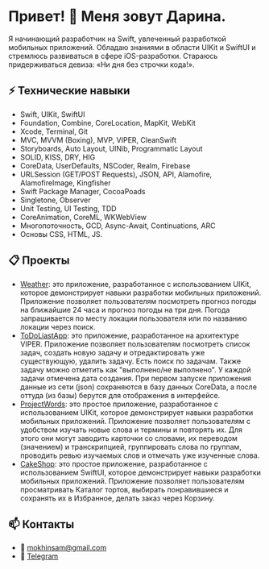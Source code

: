 # Привет! 👋 Меня зовут Дарина. 

Я начинающий разработчик на Swift, увлеченный разработкой мобильных приложений. Обладаю знаниями в области UIKit и SwiftUI и стремлюсь развиваться в сфере iOS-разработки.
Стараюсь придерживаться девиза: «Ни дня без строчки кода!». 

## ⚡ Технические навыки 
- Swift, UIKit, SwiftUI
- Foundation, Combine, CoreLocation, MapKit, WebKit
- Xcode, Terminal, Git
- MVC, MVVM (Boxing), MVP, VIPER, CleanSwift
- Storyboards, Auto Layout, UINib, Programmatic Layout
- SOLID, KISS, DRY, HIG
- CoreData, UserDefaults, NSCoder, Realm, Firebase
- URLSession (GET/POST Requests), JSON, API, Alamofire, AlamofireImage, Kingfisher
- Swift Package Manager, CocoaPoads
- Singletone, Observer
- Unit Testing, UI Testing, TDD
- CoreAnimation, СoreML, WKWebView
- Многопоточность, GCD, Async-Await, Continuations, ARC
- Основы CSS, HTML, JS.

## 📋 Проекты
- [Weather](https://github.com/mokhinsam/Weather): это приложение, разработанное с использованием UIKit, которое демонстрирует навыки разработки мобильных приложений. Приложение позволяет пользователям посмотреть прогноз погоды на ближайшие 24 часа и прогноз погоды на три дня. Погода запрашивается по месту локации пользователя или по названию локации через поиск.
- [ToDoLiastApp](https://github.com/mokhinsam/ToDoListApp): это приложение, разработанное на архитектуре VIPER. Приложение позволяет пользователям посмотреть список задач, создать новую задачу и отредактировать уже существующую, удалить задачу. Есть поиск по задачам. Также задачу можно отметить как "выполнено/не выполнено". У каждой задачи отмечена дата создания. При первом запуске приложения данные из сети (json) сохраняются в базу данных CoreData, а после оттуда (из базы) берутся для отображения в интерфейсе.
- [ProjectWords](https://github.com/mokhinsam/ProjectWords): это простое приложение, разработанное с использованием UIKit, которое демонстрирует навыки разработки мобильных приложений. Приложение позволяет пользователям с удобством изучать новые слова и термины и повторять их. Для этого они могут заводить карточки со словами, их переводом (значением) и транскрипцией, группировать слова по группам, проводить ревью изучаемых слов и отмечать уже изученные слова.
- [CakeShop](https://github.com/mokhinsam/CakeShop): это простое приложение, разработанное с использованием SwiftUI, которое демонстрирует навыки разработки мобильных приложений. Приложение позволяет пользователям просматривать Каталог тортов, выбирать понравившиеся и сохранять их в Избранное, делать заказ через Корзину. 

## 📫 Контакты
- 📧 mokhinsam@gmail.com
- 🔗 [Telegram](https://t.me/mkhnsm)

<!--
**mokhinsam/mokhinsam** is a ✨ _special_ ✨ repository because its `README.md` (this file) appears on your GitHub profile.

Here are some ideas to get you started:

- 🔭 I’m currently working on ...
- 🌱 I’m currently learning ...
- 👯 I’m looking to collaborate on ...
- 🤔 I’m looking for help with ...
- 💬 Ask me about ...
- 📫 How to reach me: ...
- 😄 Pronouns: ...
- ⚡ Fun fact: ...
-->
